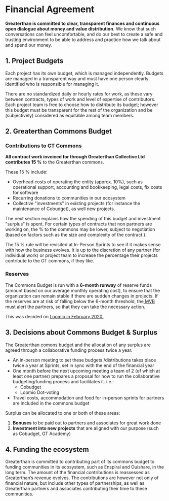 # Financial Agreement

**Greaterthan is committed to clear, transparent finances and continuous open dialogue about money and value distribution.** We know that such conversations can feel uncomfortable, and do our best to create a safe and trusting environment to be able to address and practice how we talk about and spend our money.

## 1. Project Budgets

Each project has its own budget, which is managed independently. Budgets are managed in a transparent way and must have one person clearly identified who is responsible for managing it.

There are no standardized daily or hourly rates for work, as these vary between contracts, types of work and level of expertise of contributors. Each project team is free to choose how to distribute its budget; however this budget must be transparent for the rest of the organization and be \(subjectively\) considered as equitable among team members.

## 2. Greaterthan Commons Budget 

### Contributions to GT Commons

**All contract work invoiced for through Greaterthan Collective Ltd contributes 15 %** to the Greaterthan commons.

These 15 % include: 

* Overhead costs of operating the entity \(approx. 10%\), such as operational support, accounting and bookkeeping, legal costs, fix costs for software
* Recurring donations to communities in our ecosystem
* Collective "investments" in existing projects \(for instance the maintenance of Cobudget\), as well new projects. 

The next section explains how the spending of this budget and investment "surplus" is spent. For certain types of contracts that non partners are working on, the % to the commons may be lower, subject to negotiation \(based on factors such as the size and complexity of the contract.\).

The 15 % rule will be revisited at In-Person Sprints to see if it makes sense with how the business evolves. It is up to the discretion of any partner \(for individual work\) or project team to increase the percentage their projects contribute to the GT commons, if they like.

### Reserves

The Commons Budget is run with a **6-month runway** of reserve funds \(amount based on our average monthly operating cost\), to ensure that the organization can remain stable if there are sudden changes in projects. If the reserves are at risk of falling below the 6-month threshold, the[ MVB ](agreements.md#minimum-viable-board)must alert the partners, so that they can take the necessary action.  

This was decided on [Loomio in February 2020. ](https://www.loomio.org/d/kf0jHFC7/gt-core-budget-discussions-decisions/1)

## 3. Decisions about Commons Budget & Surplus

The Greaterthan comons budget and the allocation of any surplus are agreed through a collaborative funding process twice a year.

* An in-person meeting to set these budgets /distributions takes place twice a year at Sprints, set in sync with the end of the financial year
* One month before the next upcoming meeting a team of 2 \(of which at least one partner\) prepares a proposal for how to run the collaborative budgeting/funding process and facilitates it. i.e.:
  * Cobudget
  * Loomio Dot-voting
* Travel costs, accommodation and food for in-person sprints for partners are included in the commons budget

Surplus can be allocated to one or both of these areas:

1. **Bonuses** to be paid out to partners and associates for great work done
2. **Investment into new projects** that are aligned with our purpose \(such as Cobudget, GT Academy\)

## 4. Funding the ecosystem

Greaterthan is committed to contributing part of its commons budget to funding communities in its ecosystem, such as Enspiral and Ouishare, in the long term. The amount of the financial contributions is reassessed as Greaterthan’s revenue evolves. The contributions are however not only of financial nature, but include other types of partnerships, as well as Greaterthan partners and associates contributing their time to these communities.

